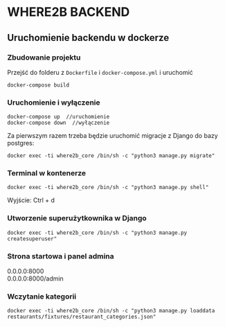 # WHERE2B BACKEND

## Uruchomienie backendu w dockerze

### Zbudowanie projektu

Przejść do folderu z ```Dockerfile``` i ```docker-compose.yml``` i uruchomić

```shell
docker-compose build
```

### Uruchomienie i wyłączenie

```
docker-compose up  //uruchomienie
docker-compose down  //wyłączenie
```

Za pierwszym razem trzeba będzie uruchomić migracje z Django do bazy postgres:

```shell
docker exec -ti where2b_core /bin/sh -c "python3 manage.py migrate"
```

### Terminal w kontenerze

```shell
docker exec -ti where2b_core /bin/sh -c "python3 manage.py shell"
```

Wyjście:
Ctrl + d

### Utworzenie superużytkownika w Django

```shell
docker exec -ti where2b_core /bin/sh -c "python3 manage.py createsuperuser"
```

### Strona startowa i panel admina

0.0.0.0:8000 \
0.0.0.0:8000/admin

### Wczytanie kategorii

```shell
docker exec -ti where2b_core /bin/sh -c "python3 manage.py loaddata restaurants/fixtures/restaurant_categories.json"
```
